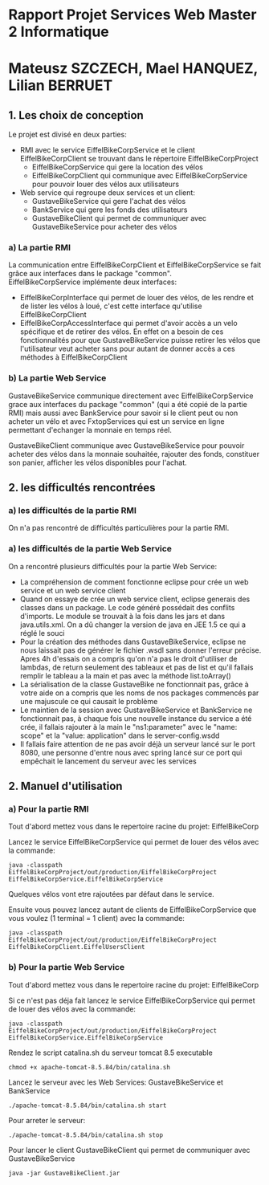 # Rapport Projet Services Web Master 2 Informatique
# Mateusz SZCZECH, Mael HANQUEZ, Lilian BERRUET

## 1. Les choix de conception

Le projet est divisé en deux parties:
- RMI avec le service EiffelBikeCorpService et le client EiffelBikeCorpClient se trouvant dans le répertoire EiffelBikeCorpProject
    - EiffelBikeCorpService qui gere la location des vélos
    - EiffelBikeCorpClient qui communique avec EiffelBikeCorpService pour pouvoir louer des vélos aux utilisateurs
- Web service qui regroupe deux services et un client:
    - GustaveBikeService qui gere l'achat des vélos
    - BankService qui gere les fonds des utilisateurs
    - GustaveBikeClient qui permet de communiquer avec GustaveBikeService pour acheter des vélos

### a) La partie RMI

La communication entre EiffelBikeCorpClient et EiffelBikeCorpService se fait grâce aux interfaces dans le package "common". <br>
EiffelBikeCorpService implémente deux interfaces:

- EiffelBikeCorpInterface qui permet de louer des vélos, de les rendre et de lister les vélos à loué, c'est cette interface qu'utilise EiffelBikeCorpClient
- EiffelBikeCorpAccessInterface qui permet d'avoir accès a un velo spécifique et de retirer des vélos. En effet on a besoin de ces fonctionnalités pour que GustaveBikeService puisse retirer les vélos que l'utilisateur veut acheter sans pour autant de donner accès a ces méthodes à EiffelBikeCorpClient

### b) La partie Web Service

GustaveBikeService communique directement avec EiffelBikeCorpService grace aux interfaces du package "common" (qui a été copié de la partie RMI) mais aussi avec BankService pour savoir si le client peut ou non acheter un vélo et avec FxtopServices qui est un service en ligne permettant d'echanger la monnaie en temps réel.

GustaveBikeClient communique avec GustaveBikeService pour pouvoir acheter des vélos dans la monnaie souhaitée, rajouter des fonds, constituer son panier, afficher les vélos disponibles pour l'achat.


## 2. les difficultés rencontrées

### a) les difficultés de la partie RMI

On n'a pas rencontré de difficultés particulières pour la partie RMI.

### a) les difficultés de la partie Web Service

On a rencontré plusieurs difficultés pour la partie Web Service:

- La compréhension de comment fonctionne eclipse pour crée un web service et un web service client
- Quand on essaye de crée un web service client, eclipse generais des classes dans un package. Le code généré possédait des conflits d'imports. Le module se trouvait à la fois dans les jars et dans java.utils.xml. On a dû changer la version de java en JEE 1.5 ce qui a réglé le souci
- Pour la création des méthodes dans GustaveBikeService, eclipse ne nous laissait pas de générer le fichier .wsdl sans donner l'erreur précise. Apres 4h d'essais on a compris qu'on n'a pas le droit d'utiliser de lambdas, de return seulement des tableaux et pas de list et qu'il fallais remplir le tableau a la main et pas avec la méthode list.toArray()
- La sérialisation de la classe GustaveBike ne fonctionnait pas, grâce à votre aide on a compris que les noms de nos packages commencés par une majuscule ce qui causait le problème
- Le maintien de la session avec GustaveBikeService et BankService ne fonctionnait pas, à chaque fois une nouvelle instance du service a été crée, il fallais rajouter à la main le "ns1:parameter" avec le "name: scope" et la "value: application" dans le server-config.wsdd
- Il fallais faire attention de ne pas avoir déjà un serveur lancé sur le port 8080, une personne d'entre nous avec spring lancé sur ce port qui empêchait le lancement du serveur avec les services

## 2. Manuel d'utilisation

### a) Pour la partie RMI

Tout d'abord mettez vous dans le repertoire racine du projet: EiffelBikeCorp

Lancez le service EiffelBikeCorpService qui permet de louer des vélos avec la commande:

```
java -classpath EiffelBikeCorpProject/out/production/EiffelBikeCorpProject
EiffelBikeCorpService.EiffelBikeCorpService
```

Quelques vélos vont etre rajoutées par défaut dans le service.

Ensuite vous pouvez lancez autant de clients de EiffelBikeCorpService que vous voulez (1 terminal = 1 client) avec la commande:

```
java -classpath EiffelBikeCorpProject/out/production/EiffelBikeCorpProject EiffelBikeCorpClient.EiffelUsersClient
```

### b) Pour la partie Web Service

Tout d'abord mettez vous dans le repertoire racine du projet: EiffelBikeCorp

Si ce n'est pas déja fait lancez le service EiffelBikeCorpService qui permet de louer des vélos avec la commande:

```
java -classpath EiffelBikeCorpProject/out/production/EiffelBikeCorpProject EiffelBikeCorpService.EiffelBikeCorpService
```

Rendez le script catalina.sh du serveur tomcat 8.5 executable

```
chmod +x apache-tomcat-8.5.84/bin/catalina.sh
```

Lancez le serveur avec les Web Services: GustaveBikeService et BankService

```
./apache-tomcat-8.5.84/bin/catalina.sh start
```

Pour arreter le serveur:

```
./apache-tomcat-8.5.84/bin/catalina.sh stop
```

Pour lancer le client GustaveBikeClient qui permet de communiquer avec GustaveBikeService

```
java -jar GustaveBikeClient.jar
```



